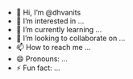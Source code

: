 - 👋 Hi, I’m @dhvanits
- 👀 I’m interested in ...
- 🌱 I’m currently learning ...
- 💞️ I’m looking to collaborate on ...
- 📫 How to reach me ...
- 😄 Pronouns: ...
- ⚡ Fun fact: ...

<!---
dhvanits/dhvanits is a ✨ special ✨ repository because its `README.md` (this file) appears on your GitHub profile.
You can click the Preview link to take a look at your changes.
--->
